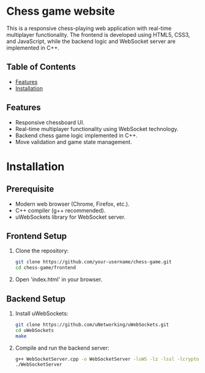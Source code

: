 # Chess game website

This is a responsive chess-playing web application with real-time multiplayer functionality. The frontend is developed using HTML5, CSS3, and JavaScript, while the backend logic and WebSocket server are implemented in C++.

## Table of Contents

- [Features](#features)
- [Installation](#installation)

## Features

- Responsive chessboard UI.
- Real-time multiplayer functionality using WebSocket technology.
- Backend chess game logic implemented in C++.
- Move validation and game state management.

# Installation

## Prerequisite

- Modern web browser (Chrome, Firefox, etc.).
- C++ compiler (g++ recommended).
- uWebSockets library for WebSocket server.

## Frontend Setup
1. Clone the repository:
   
    ```bash
    git clone https://github.com/your-username/chess-game.git
    cd chess-game/frontend
2. Open 'index.html' in your browser.

## Backend Setup
1. Install uWebSockets:
   ```bash
   git clone https://github.com/uNetworking/uWebSockets.git
   cd uWebSockets
   make
2. Compile and run the backend server:
   ```bash
   g++ WebSocketServer.cpp -o WebSocketServer -luWS -lz -lssl -lcrypto -luv
   ./WebSocketServer
